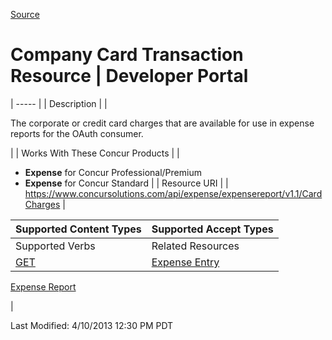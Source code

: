 [Source](https://developer.concur.com/expense-report/company-card-transaction-resource "Permalink to Company Card Transaction Resource | Developer Portal")

# Company Card Transaction Resource | Developer Portal


| ----- |
|  Description |
|

The corporate or credit card charges that are available for use in expense reports for the OAuth consumer.

 |
|  Works With These Concur Products |
|

* **Expense** for Concur Professional/Premium
* **Expense** for Concur Standard
 |
|  Resource URI |
|  https://www.concursolutions.com/api/expense/expensereport/v1.1/CardCharges |

| Supported Content Types | Supported Accept Types |
| ----------------------- | ---------------------- |
| Supported Verbs         | Related Resources      |
| [GET][1]                | [Expense Entry][2]

[Expense Report ][3]

 |

  
Last Modified: 4/10/2013 12:30 PM PDT

[1]: https://developer.concur.com/node/467
[2]: https://developer.concur.com/node/479
[3]: https://developer.concur.com/node/486
